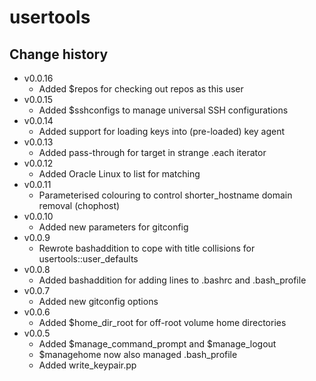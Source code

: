 usertools
=========

Change history
--------------

* v0.0.16
    * Added $repos for checking out repos as this user
* v0.0.15
    * Added $sshconfigs to manage universal SSH configurations
* v0.0.14
    * Added support for loading keys into (pre-loaded) key agent
* v0.0.13
    * Added pass-through for target in strange .each iterator
* v0.0.12
    * Added Oracle Linux to list for matching
* v0.0.11
    * Parameterised colouring to control shorter_hostname domain removal (chophost)
* v0.0.10
    * Added new parameters for gitconfig
* v0.0.9
    * Rewrote bashaddition to cope with title collisions for usertools::user_defaults
* v0.0.8
    * Added bashaddition for adding lines to .bashrc and .bash_profile
* v0.0.7
    * Added new gitconfig options
* v0.0.6
    * Added $home_dir_root for off-root volume home directories
* v0.0.5
    * Added $manage_command_prompt and $manage_logout
    * $managehome now also managed .bash_profile
    * Added write_keypair.pp